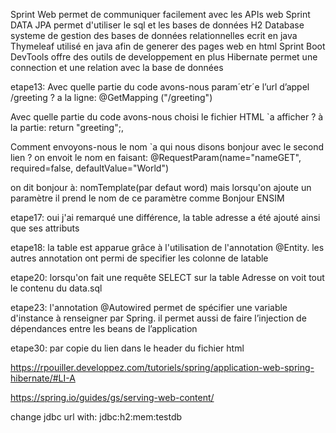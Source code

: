 Sprint Web
  permet de communiquer facilement avec les APIs web
Sprint DATA JPA
  permet d'utiliser le sql et les bases de données
H2 Database
  systeme de gestion des bases de données relationnelles ecrit en java
Thymeleaf
   utilisé en java afin de generer des pages web en html
Sprint Boot DevTools
   offre des outils de developpement en plus
Hibernate
  permet une connection et une relation avec la base de données 
 
etape13:
Avec quelle partie du code avons-nous param´etr´e l’url d’appel /greeting ?
	a la ligne: @GetMapping ("/greeting")
 
Avec quelle partie du code avons-nous choisi le fichier HTML `a afficher ?
	à la partie:
	 return "greeting";,
		
Comment envoyons-nous le nom `a qui nous disons bonjour avec le second lien ?
 on envoit le nom en faisant: @RequestParam(name="nameGET", required=false, defaultValue="World")
 
 on dit bonjour à: nomTemplate(par defaut word) mais lorsqu'on ajoute un paramètre il prend le nom de ce paramètre comme Bonjour ENSIM

etape17: oui j'ai remarqué une différence, la table adresse a été ajouté ainsi que ses attributs

etape18: la table est apparue grâce à l'utilisation de l'annotation @Entity. les autres annotation ont permi de specifier les colonne de latable

etape20: lorsqu'on fait une requête SELECT sur la table Adresse on voit tout le contenu du data.sql

etape23: l'annotation @Autowired  permet de spécifier une variable d'instance à renseigner par Spring.
         il permet aussi de faire l’injection de dépendances entre les beans de l’application

etape30: par copie du lien dans le header du fichier html



https://rpouiller.developpez.com/tutoriels/spring/application-web-spring-hibernate/#LI-A

https://spring.io/guides/gs/serving-web-content/


change jdbc url with: jdbc:h2:mem:testdb 
